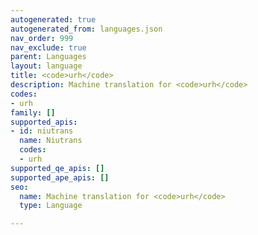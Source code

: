 ```yaml
---
autogenerated: true
autogenerated_from: languages.json
nav_order: 999
nav_exclude: true
parent: Languages
layout: language
title: <code>urh</code>
description: Machine translation for <code>urh</code>
codes:
- urh
family: []
supported_apis:
- id: niutrans
  name: Niutrans
  codes:
  - urh
supported_qe_apis: []
supported_ape_apis: []
seo:
  name: Machine translation for <code>urh</code>
  type: Language

---
```


